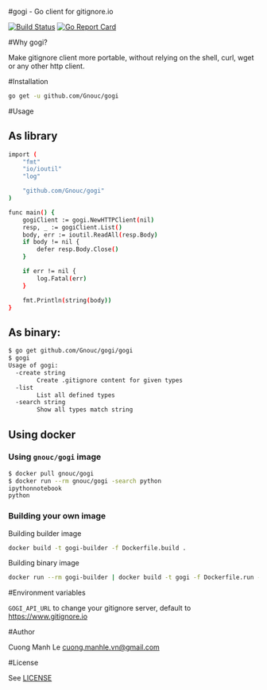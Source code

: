 #gogi - Go client for gitignore.io

[![Build Status](https://travis-ci.org/Gnouc/gogi.svg?branch=master)](https://travis-ci.org/Gnouc/gogi)
[![Go Report Card](https://goreportcard.com/badge/github.com/Gnouc/gogi)](https://goreportcard.com/report/github.com/Gnouc/gogi)

#Why gogi?

Make gitignore client more portable, without relying on the shell, curl, wget or any other http client.

#Installation
```sh
go get -u github.com/Gnouc/gogi
```

#Usage

## As library
```sh
import (
	"fmt"
	"io/ioutil"
	"log"

	"github.com/Gnouc/gogi"
)

func main() {
	gogiClient := gogi.NewHTTPClient(nil)
	resp, _ := gogiClient.List()
	body, err := ioutil.ReadAll(resp.Body)
	if body != nil {
		defer resp.Body.Close()
	}

	if err != nil {
		log.Fatal(err)
	}

	fmt.Println(string(body))
}
```

## As binary:
```sh
$ go get github.com/Gnouc/gogi/gogi
$ gogi
Usage of gogi:
  -create string
    	Create .gitignore content for given types
  -list
    	List all defined types
  -search string
    	Show all types match string
```

## Using docker

### Using `gnouc/gogi` image
```sh
$ docker pull gnouc/gogi
$ docker run --rm gnouc/gogi -search python
ipythonnotebook
python
```

### Building your own image

Building builder image
```sh
docker build -t gogi-builder -f Dockerfile.build .
```

Building binary image
```sh
docker run --rm gogi-builder | docker build -t gogi -f Dockerfile.run -
```

#Environment variables

`GOGI_API_URL` to change your gitignore server, default to https://www.gitignore.io

#Author

Cuong Manh Le <cuong.manhle.vn@gmail.com>

#License

See [LICENSE](https://github.com/Gnouc/godt/blob/master/LICENSE)
